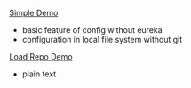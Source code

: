[Simple Demo](src/test/java/me/study/springcloud/config/BasicDemo.java)  
- basic feature of config without eureka
- configuration in local file system without git

[Load Repo Demo](src/test/java/me/study/springcloud/config/LoadRepoDemos.java)
- plain text